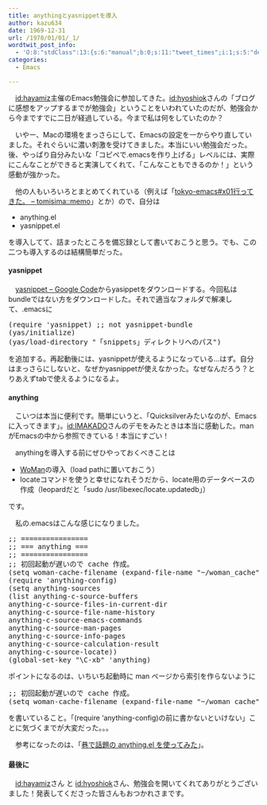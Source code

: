 ```yaml
---
title: anythingとyasnippetを導入
author: kazu634
date: 1969-12-31
url: /1970/01/01/_1/
wordtwit_post_info:
  - 'O:8:"stdClass":13:{s:6:"manual";b:0;s:11:"tweet_times";i:1;s:5:"delay";i:0;s:7:"enabled";i:1;s:10:"separation";s:2:"60";s:7:"version";s:3:"3.7";s:14:"tweet_template";b:0;s:6:"status";i:2;s:6:"result";a:0:{}s:13:"tweet_counter";i:2;s:13:"tweet_log_ids";a:1:{i:0;i:4099;}s:9:"hash_tags";a:0:{}s:8:"accounts";a:1:{i:0;s:7:"kazu634";}}'
categories:
  - Emacs

---
```

<div class="section">
<p>
    　<a href="http://d.hatena.ne.jp/hayamiz/" onclick="__gaTracker('send', 'event', 'outbound-article', 'http://d.hatena.ne.jp/hayamiz/', 'id:hayamiz');">id:hayamiz</a>主催のEmacs勉強会に参加してきた。<a href="http://d.hatena.ne.jp/hyoshiok/" onclick="__gaTracker('send', 'event', 'outbound-article', 'http://d.hatena.ne.jp/hyoshiok/', 'id:hyoshiok');">id:hyoshiok</a>さんの「ブログに感想をアップするまでが勉強会」ということをいわれていたのだが、勉強会から今まですでに二日が経過している。今まで私は何をしていたのか？
</p>
  
<p>
    　いやー、Macの環境をまっさらにして、Emacsの設定を一からやり直していました。それぐらいに濃い刺激を受けてきました。本当にいい勉強会だった。後、やっぱり自分みたいな「コピペで.emacsを作り上げる」レベルには、実際にこんなことができると実演してくれて、「こんなこともできるのか！」という感動が強かった。
</p>
  
<p>
    　他の人もいろいろとまとめてくれている（例えば「<a href="http://d.hatena.ne.jp/tomisima/20080629/1214719173" onclick="__gaTracker('send', 'event', 'outbound-article', 'http://d.hatena.ne.jp/tomisima/20080629/1214719173', 'tokyo-emacs#x01行ってきた。 &#8211; tomisima::memo');" target="_blank">tokyo-emacs#x01行ってきた。 &#8211; tomisima::memo</a>」とか）ので、自分は
</p>
  
<ul>
<li>
      anything.el
</li>
<li>
      yasnippet.el
</li>
</ul>
  
<p>
    を導入してて、詰まったところを備忘録として書いておこうと思う。でも、この二つも導入するのは結構簡単だった。
</p>
  
<h4>
    yasnippet
</h4>
  
<p>
    　<a href="http://code.google.com/p/yasnippet/" onclick="__gaTracker('send', 'event', 'outbound-article', 'http://code.google.com/p/yasnippet/', 'yasnippet &#8211; Google Code');" target="_blank">yasnippet &#8211; Google Code</a>からyasippetをダウンロードする。今回私はbundleではない方をダウンロードした。それで適当なフォルダで解凍して、.emacsに
</p>
  
<pre class="syntax-highlight">
<span class="synSpecial">(</span><span class="synStatement">require</span> <span class="synSpecial">'</span><span class="synIdentifier">yasnippet</span><span class="synSpecial">)</span> <span class="synComment">;; not yasnippet-bundle</span>
<span class="synSpecial">(</span>yas/initialize<span class="synSpecial">)</span>
<span class="synSpecial">(</span>yas/load-directory <span class="synConstant">&#34;「snippets」ディレクトリへのパス&#34;</span><span class="synSpecial">)</span>
</pre>
  
<p>
    を追加する。再起動後には、yasnippetが使えるようになっている…はず。自分はまっさらにしないと、なぜかyasnippetが使えなかった。なぜなんだろう？とりあえずtabで使えるようになるよ。
</p>
  
<h4>
    anything
</h4>
  
<p>
    　こいつは本当に便利です。簡単にいうと、「Quicksilverみたいなのが、Emacsに入ってきます」。<a href="http://d.hatena.ne.jp/IMAKADO/" onclick="__gaTracker('send', 'event', 'outbound-article', 'http://d.hatena.ne.jp/IMAKADO/', 'id:IMAKADO');">id:IMAKADO</a>さんのデモをみたときは本当に感動した。manがEmacsの中から参照できている！本当にすごい！
</p>
  
<p>
    　anythingを導入する前にぜひやっておくべきことは
</p>
  
<ul>
<li>
<a href="http://centaur.maths.qmw.ac.uk/Emacs/WoMan/" onclick="__gaTracker('send', 'event', 'outbound-article', 'http://centaur.maths.qmw.ac.uk/Emacs/WoMan/', 'WoMan');" target="_blank">WoMan</a>の導入（load pathに置いておこう）
</li>
<li>
      locateコマンドを使うと幸せになれそうだから、locate用のデータベースの作成（leopardだと「sudo /usr/libexec/locate.updatedb」）
</li>
</ul>
  
<p>
    です。
</p>
  
<p>
    　私の.emacsはこんな感じになりました。
</p>
  
<pre class="syntax-highlight">
<span class="synComment">;; ================</span>
<span class="synComment">;; === anything ===</span>
<span class="synComment">;; ================</span>
<span class="synComment">;; 初回起動が遅いので cache 作成。</span>
<span class="synSpecial">(</span><span class="synStatement">setq</span> woman-cache-filename <span class="synSpecial">(</span>expand-file-name <span class="synConstant">&#34;~/woman_cache&#34;</span><span class="synSpecial">))</span>
<span class="synSpecial">(</span><span class="synStatement">require</span> <span class="synSpecial">'</span><span class="synIdentifier">anything-config</span><span class="synSpecial">)</span>
<span class="synSpecial">(</span><span class="synStatement">setq</span> anything-sources
<span class="synSpecial">(</span><span class="synStatement">list</span> anything-c-source-buffers
anything-c-source-files-in-current-dir
anything-c-source-file-name-history
anything-c-source-emacs-commands
anything-c-source-man-pages
anything-c-source-info-pages
anything-c-source-calculation-result
anything-c-source-locate<span class="synSpecial">))</span>
<span class="synSpecial">(</span>global-set-key <span class="synConstant">&#34;\C-xb&#34;</span> <span class="synSpecial">'</span><span class="synIdentifier">anything</span><span class="synSpecial">)</span>
</pre>
  
<p>
    ポイントになるのは、いちいち起動時に man ページから索引を作らないように
</p>
  
<pre class="syntax-highlight">
<span class="synComment">;; 初回起動が遅いので cache 作成。</span>
<span class="synSpecial">(</span><span class="synStatement">setq</span> woman-cache-filename <span class="synSpecial">(</span>expand-file-name <span class="synConstant">&#34;~/woman_cache&#34;</span><span class="synSpecial">))</span>
</pre>
  
<p>
    を書いていること。「(require &#8216;anything-config)の前に書かないといけない」ことに気づくまでが大変だった。。。
</p>
  
<p>
    　参考になったのは、「<a href="http://dev.ariel-networks.com/Members/matsuyama/open-anything-emacs" onclick="__gaTracker('send', 'event', 'outbound-article', 'http://dev.ariel-networks.com/Members/matsuyama/open-anything-emacs', '巷で話題の anything.el を使ってみた');" target="_blank">巷で話題の anything.el を使ってみた</a>」。
</p>
  
<h4>
    最後に
</h4>
  
<p>
    　<a href="http://d.hatena.ne.jp/hayamiz/" onclick="__gaTracker('send', 'event', 'outbound-article', 'http://d.hatena.ne.jp/hayamiz/', 'id:hayamiz');">id:hayamiz</a>さん と <a href="http://d.hatena.ne.jp/hyoshiok/" onclick="__gaTracker('send', 'event', 'outbound-article', 'http://d.hatena.ne.jp/hyoshiok/', 'id:hyoshiok');">id:hyoshiok</a>さん、勉強会を開いてくれてありがとうございました！発表してくださった皆さんもおつかれさまです。
</p>
</div>